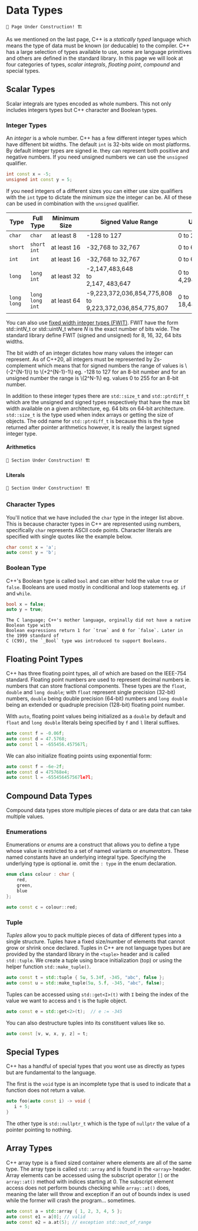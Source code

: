 # Data Types

```admonish warning
🚧 Page Under Construction! 🏗️
```

As we mentioned on the last page, C++ is a *statically typed* language which means the
type of data must be known (or deducable) to the compiler. C++ has a large selection of
types available to use, some are language primitives and others are defined in the
standard library. In this page we will look at four categories of types,
*scalar integrals*, *floating point*, *compound* and special types.

## Scalar Types

Scalar integrals are types encoded as whole numbers. This not only includes integers
types but C++ character and Boolean types.

### Integer Types

An *integer* is a whole number. C++ has a few different integer types which have 
diffenent bit widths. The default `int` is 32-bits wide on most platforms. By default
integer types are signed ie. they can represent both positive and negative numbers. If
you need unsigned numbers we can use the `unsigned` qualifier.

```cpp
int const x = -5;
unsigned int const y = 5;
```

If you need integers of a different sizes you can either use size qualifiers with the
`int` type to dictate the minimum size the integer can be. All of these can be used in
combination with the `unsigned` qualifier.

<table><thead>
  <tr>
    <th>Type</th>
    <th>Full Type</th>
    <th>Minimum Size</th>
    <th>Signed Value Range</th>
    <th>Unsigned Value Range</th>
  </tr></thead>
<tbody>
  <tr>
    <td nowrap><code>char</code></td>
    <td nowrap><code>char</code></td>
    <td nowrap>at least 8</td>
    <td nowrap>-128 to 127</td>
    <td nowrap>0 to 255</td>
  </tr>
  <tr>
    <td nowrap><code>short</code></td>
    <td nowrap><code>short int</code></td>
    <td nowrap>at least 16</td>
    <td nowrap>-32,768 to 32,767</td>
    <td nowrap>0 to 65,535</td>
  </tr>
  <tr>
    <td nowrap><code>int</code></td>
    <td nowrap><code>int</code></td>
    <td nowrap>at least 16</td>
    <td nowrap>-32,768 to 32,767</td>
    <td nowrap>0 to 65,535</td>
  </tr>
  <tr>
    <td nowrap><code>long</code></td>
    <td nowrap><code>long int</code></td>
    <td nowrap>at least 32</td>
    <td nowrap>-2,147,483,648<br>to<br>2,147, 483,647</td>
    <td nowrap>0 to<br>4,294, 967,296</td>
  </tr>
  <tr>
    <td nowrap><code>long long</code></td>
    <td nowrap><code>long long int</code></td>
    <td nowrap>at least 64</td>
    <td nowrap>-9,223,372,036,854,775,808<br>to<br>9,223,372,036,854,775,807</td>
    <td nowrap>0 to<br>18,446,744,073,709,551,615</td>
  </tr>
</tbody>
</table>

You can also use [fixed width integer types (FWIT)](https://en.cppreference.com/w/cpp/types/integer).
FWIT have the form std::int*N*\_t or std::uint*N*\_t where *N* is the exact number of
bits wide. The standard library define FWIT (signed and unsigned) for 8, 16, 32, 64 bits
widths.

The bit width of an integer dictates how many values the integer can represent. As of
C++20, all integers must be represented by 2s-complement which means that for signed
numbers the range of values is \\(-2^{N-1}\\) to \\(+2^{N-1}-1\\) eg. -128 to 127
for an 8-bit number and for an unsigned number the range is \\(2^N-1\\) eg. values
0 to 255 for an 8-bit number.

In addition to these integer types there are `std::size_t` and `std::ptrdiff_t` which
are the unsigned and signed types respectively that have the max bit width available on a
given architecture, eg. 64 bits on 64-bit architecture. `std::size_t` is the type used
when index arrays or getting the size of objects. The odd name for `std::ptrdiff_t` is
because this is the type returned after pointer arithmetics however, it is really the
largest signed integer type.

#### Arithmetics

```admonish warning
🚧 Section Under Construction! 🏗️
```

#### Literals

```admonish warning
🚧 Section Under Construction! 🏗️
```

### Character Types

You'll notice that we have included the `char` type in the integer list above. This is
because character types in C++ are represented using numbers, specifically `char`
represents ASCII code points. Character literals are specified with single quotes like
the example below. 

```cpp
char const x = 'a';
auto const y = 'b';
```

### Boolean Type

C++'s Boolean type is called `bool` and can either hold the value `true` or `false`.
Booleans are used mostly in conditional and loop statements eg. `if` and `while`.

```cpp
bool x = false;
auto y = true;
```

```admonish tip
The C language; C++'s mother language, orginally did not have a native Boolean type with
Boolean expressions return 1 for `true` and 0 for `false`. Later in the 1999 standard of
C (C99), the `_Bool` type was introduced to support Booleans.
```

## Floating Point Types

C++ has three floating point types, all of which are based on the IEEE-754 standard.
Floating point numbers are used to represent decimal numbers ie. numbers that can store
fractional components. These types are the `float`, `double` and `long double`; with
`float` represent single precision (32-bit) numbers, `double` being double precision
(64-bit) numbers and `long double` being an extended or quadruple precision (128-bit)
floating point number.

With `auto`, floating point values being initialized as a `double` by default and `float`
and `long double` literals being specified by `f` and `l` literal suffixes.

```cpp
auto const f = -0.06f;
auto const d = 47.5768;
auto const l = -655456.457567l;
```

We can also initialize floating points using exponential form:

```cpp
auto const f = -6e-2f;
auto const d = 475768e4;
auto const l = -655456457567le7l;
```

## Compound Data Types

Compound data types store multiple pieces of data or are data that can take multiple
values.

### Enumerations

Enumerations or *enums* are a construct that allows you to define a type whose value is
restricted to a set of named variants or *enumerators*. These named constants have an
underlying integral type. Specifying the underlying type is optional ie. omit the
`: type` in the enum declaration.

```cpp
enum class colour : char {
    red,
    green,
    blue
};

auto const c = colour::red;
```


### Tuple

*Tuples* allow you to pack multiple pieces of data of different types into a single
structure. Tuples have a fixed size/number of elements that cannot grow or shrink once
declared. Tuples in C++ are not language types but are provided by the standard library
in the `<tuple>` header and is called `std::tuple`. We create a tuple using brace
initialization (top) or using the helper function `std::make_tuple()`.

```cpp
auto const t = std::tuple { 5u, 5.34f, -345, "abc", false };
auto const u = std::make_tuple(5u, 5.f, -345, "abc", false);
```

Tuples can be accessed using `std::get<I>(t)` with `I` being the index of the value we
want to access and `t` is the tuple object.

```cpp
auto const e = std::get<2>(t);  // e := -345
```

You can also destructure tuples into its constituent values like so.

```cpp
auto const [v, w, x, y, z] = t;
```

## Special Types

C++ has a handful of special types that you wont use as directly as types but are
fundamental to the language.

The first is the `void` type is an incomplete type that is used to indicate that a
function does not return a value.

```cpp
auto foo(auto const i) -> void {
   i + 5; 
}
```

The other type is `std::nullptr_t` which is the type of `nullptr` the value of a pointer
pointing to nothing.

## Array Types

C++ array type is a fixed sized container where elements are all of the same type.
The array type is called `std::array` and is found in the `<array>` header. Array
elements can be accessed using the subscript operator `[]` or the `array::at()` method
with indices starting at 0. The subscript element access does not perform bounds checking
while `array::at()` does, meaning the later will throw and exception if an out of bounds
index is used while the former will crash the program... sometimes.

```cpp
auto const a = std::array { 1, 2, 3, 4, 5 };
auto const e1 = a[0]; // valid
auto const e2 = a.at(5); // exception std::out_of_range
```

